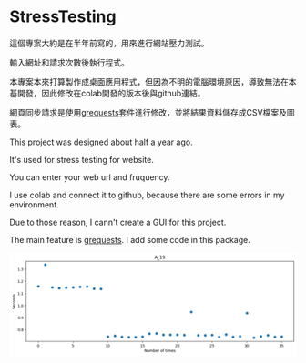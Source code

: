 # StressTesting
這個專案大約是在半年前寫的，用來進行網站壓力測試。

輸入網址和請求次數後執行程式。

本專案本來打算製作成桌面應用程式，但因為不明的電腦環境原因，導致無法在本基開發，因此修改在colab開發的版本後與github連結。

網頁同步請求是使用[grequests](https://github.com/spyoungtech/grequests)套件進行修改，並將結果資料儲存成CSV檔案及圖表。

This project was designed about half a year ago.

It's used for  stress testing for website.

You can enter your web url and fruquency.

I use colab and connect it to github, because there are some errors in my environment.

Due to those reason, I cann't create a GUI for this project.

The main feature is [grequests](https://github.com/spyoungtech/grequests).
I add some code in this package.


![result of picture](results/A_19.png)
